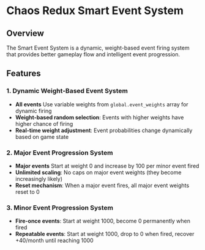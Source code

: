 # Chaos Redux Smart Event System

## Overview

The Smart Event System is a dynamic, weight-based event firing system that provides better gameplay flow and intelligent event progression.

## Features

### 1. Dynamic Weight-Based Event System

- **All events** Use variable weights from `global.event_weights` array for dynamic firing
- **Weight-based random selection**: Events with higher weights have higher chance of firing
- **Real-time weight adjustment**: Event probabilities change dynamically based on game state

### 2. Major Event Progression System

- **Major events** Start at weight 0 and increase by 100 per minor event fired
- **Unlimited scaling**: No caps on major event weights (they become increasingly likely)
- **Reset mechanism**: When a major event fires, all major event weights reset to 0

### 3. Minor Event Progression System

- **Fire-once events**: Start at weight 1000, become 0 permanently when fired
- **Repeatable events**: Start at weight 1000, drop to 0 when fired, recover +40/month until reaching 1000
